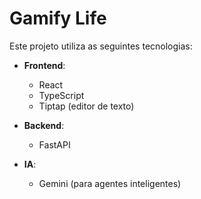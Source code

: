 # Gamify Life

Este projeto utiliza as seguintes tecnologias:

- **Frontend**:
  - React
  - TypeScript
  - Tiptap (editor de texto)

- **Backend**:
  - FastAPI

- **IA**:
  - Gemini (para agentes inteligentes) 